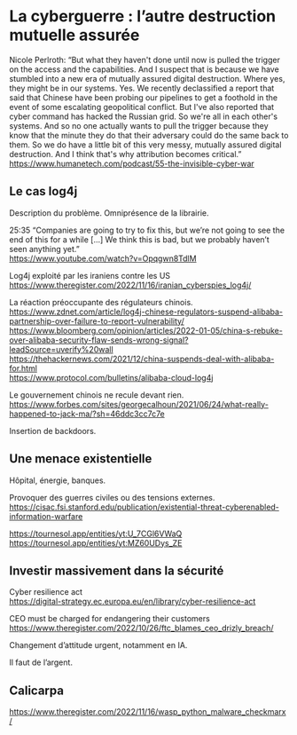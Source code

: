 # La cyberguerre : l’autre destruction mutuelle assurée

Nicole Perlroth: “But what they haven't done until now is pulled the trigger on the access and the capabilities. And I suspect that is because we have stumbled into a new era of mutually assured digital destruction. Where yes, they might be in our systems. Yes. We recently declassified a report that said that Chinese have been probing our pipelines to get a foothold in the event of some escalating geopolitical conflict. But I've also reported that cyber command has hacked the Russian grid. So we're all in each other's systems. And so no one actually wants to pull the trigger because they know that the minute they do that their adversary could do the same back to them. So we do have a little bit of this very messy, mutually assured digital destruction. And I think that's why attribution becomes critical.”  
https://www.humanetech.com/podcast/55-the-invisible-cyber-war 

## Le cas log4j
Description du problème. Omniprésence de la librairie.

25:35 “Companies are going to try to fix this, but we’re not going to see the end of this for a while [...] We think this is bad, but we probably haven’t seen anything yet.”  
https://www.youtube.com/watch?v=Opqgwn8TdlM 

Log4j exploité par les iraniens contre les US  
https://www.theregister.com/2022/11/16/iranian_cyberspies_log4j/

La réaction préoccupante des régulateurs chinois.  
https://www.zdnet.com/article/log4j-chinese-regulators-suspend-alibaba-partnership-over-failure-to-report-vulnerability/  
https://www.bloomberg.com/opinion/articles/2022-01-05/china-s-rebuke-over-alibaba-security-flaw-sends-wrong-signal?leadSource=uverify%20wall  
https://thehackernews.com/2021/12/china-suspends-deal-with-alibaba-for.html  
https://www.protocol.com/bulletins/alibaba-cloud-log4j 

Le gouvernement chinois ne recule devant rien.  
https://www.forbes.com/sites/georgecalhoun/2021/06/24/what-really-happened-to-jack-ma/?sh=46ddc3cc7c7e 

Insertion de backdoors.

## Une menace existentielle
Hôpital, énergie, banques.

Provoquer des guerres civiles ou des tensions externes.  
https://cisac.fsi.stanford.edu/publication/existential-threat-cyberenabled-information-warfare 

https://tournesol.app/entities/yt:U_7CGl6VWaQ  
https://tournesol.app/entities/yt:MZ60UDys_ZE

## Investir massivement dans la sécurité
Cyber resilience act  
https://digital-strategy.ec.europa.eu/en/library/cyber-resilience-act 

CEO must be charged for endangering their customers  
https://www.theregister.com/2022/10/26/ftc_blames_ceo_drizly_breach/

Changement d’attitude urgent, notamment en IA.

Il faut de l’argent.

## Calicarpa
https://www.theregister.com/2022/11/16/wasp_python_malware_checkmarx/
